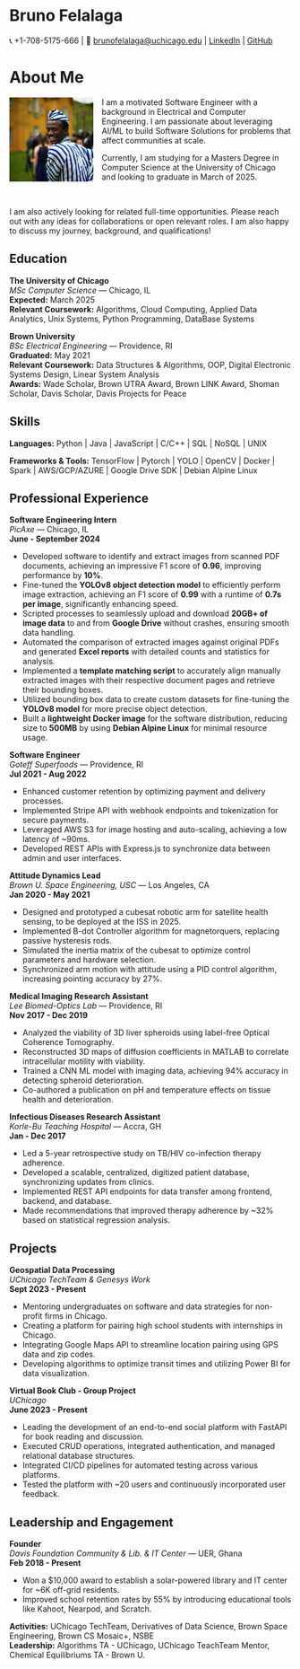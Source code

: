 # Bruno Felalaga

📞 +1-708-5175-666 | 📧 [brunofelalaga@uchicago.edu](mailto:brunofelalaga@uchicago.edu) | [LinkedIn](https://www.linkedin.com/in/bruno-felalaga/) | [GitHub](https://github.com/BrunoFelalaga)


# About Me

<img src="bonbino.png" alt="Profile Picture" width="150" align="left" style="margin-right: 15px;"/>

<p>
I am a motivated Software Engineer with a background in Electrical and Computer Engineering. I am passionate about leveraging AI/ML to build Software Solutions for problems that affect communities at scale.
</p>

<p>
Currently, I am studying for a Masters Degree in Computer Science at the University of Chicago and looking to graduate in March of 2025.
</p>

<br clear="right"/>

<p>
I am also actively looking for related full-time opportunities. Please reach out with any ideas for collaborations or open relevant roles. I am also happy to discuss my journey, background, and qualifications!
</p>




## Education

**The University of Chicago**  
*MSc Computer Science* — Chicago, IL  
**Expected:** March 2025  
**Relevant Coursework:** Algorithms, Cloud Computing, Applied Data Analytics, Unix Systems, Python Programming, DataBase Systems

**Brown University**  
*BSc Electrical Engineering* — Providence, RI  
**Graduated:** May 2021  
**Relevant Coursework:** Data Structures & Algorithms, OOP, Digital Electronic Systems Design, Linear System Analysis  
**Awards:** Wade Scholar, Brown UTRA Award, Brown LINK Award, Shoman Scholar, Davis Scholar, Davis Projects for Peace


## Skills

**Languages:**
Python | Java | JavaScript | C/C++ | SQL | NoSQL | UNIX

**Frameworks & Tools:**
TensorFlow | Pytorch | YOLO | OpenCV | Docker | Spark | AWS/GCP/AZURE | Google Drive SDK | Debian Alpine Linux


## Professional Experience
**Software Engineering Intern**  
*PicAxe* — Chicago, IL  
**June - September 2024**  
- Developed software to identify and extract images from scanned PDF documents, achieving an impressive F1 score of **0.96**, improving performance by **10%**.
- Fine-tuned the **YOLOv8 object detection model** to efficiently perform image extraction, achieving an F1 score of **0.99** with a runtime of **0.7s per image**, significantly enhancing speed.
- Scripted processes to seamlessly upload and download **20GB+ of image data** to and from **Google Drive** without crashes, ensuring smooth data handling.
- Automated the comparison of extracted images against original PDFs and generated **Excel reports** with detailed counts and statistics for analysis.
- Implemented a **template matching script** to accurately align manually extracted images with their respective document pages and retrieve their bounding boxes.
- Utilized bounding box data to create custom datasets for fine-tuning the **YOLOv8 model** for more precise object detection.
- Built a **lightweight Docker image** for the software distribution, reducing size to **500MB** by using **Debian Alpine Linux** for minimal resource usage.

**Software Engineer**  
*Goteff Superfoods* — Providence, RI  
**Jul 2021 - Aug 2022**  
- Enhanced customer retention by optimizing payment and delivery processes.
- Implemented Stripe API with webhook endpoints and tokenization for secure payments.
- Leveraged AWS S3 for image hosting and auto-scaling, achieving a low latency of ~90ms.
- Developed REST APIs with Express.js to synchronize data between admin and user interfaces.

**Attitude Dynamics Lead**  
*Brown U. Space Engineering, USC* — Los Angeles, CA  
**Jan 2020 - May 2021**  
- Designed and prototyped a cubesat robotic arm for satellite health sensing, to be deployed at the ISS in 2025.
- Implemented B-dot Controller algorithm for magnetorquers, replacing passive hysteresis rods.
- Simulated the inertia matrix of the cubesat to optimize control parameters and hardware selection.
- Synchronized arm motion with attitude using a PID control algorithm, increasing pointing accuracy by 27%.

**Medical Imaging Research Assistant**  
*Lee Biomed-Optics Lab* — Providence, RI  
**Nov 2017 - Dec 2019**  
- Analyzed the viability of 3D liver spheroids using label-free Optical Coherence Tomography.
- Reconstructed 3D maps of diffusion coefficients in MATLAB to correlate intracellular motility with viability.
- Trained a CNN ML model with imaging data, achieving 94% accuracy in detecting spheroid deterioration.
- Co-authored a publication on pH and temperature effects on tissue health and deterioration.

**Infectious Diseases Research Assistant**  
*Korle-Bu Teaching Hospital* — Accra, GH  
**Jan - Dec 2017**  
- Led a 5-year retrospective study on TB/HIV co-infection therapy adherence.
- Developed a scalable, centralized, digitized patient database, synchronizing updates from clinics.
- Implemented REST API endpoints for data transfer among frontend, backend, and database.
- Made recommendations that improved therapy adherence by ~32% based on statistical regression analysis.


## Projects

**Geospatial Data Processing**  
*UChicago TechTeam & Genesys Work*  
**Sept 2023 - Present**  
- Mentoring undergraduates on software and data strategies for non-profit firms in Chicago.
- Creating a platform for pairing high school students with internships in Chicago.
- Integrating Google Maps API to streamline location pairing using GPS data and zip codes.
- Developing algorithms to optimize transit times and utilizing Power BI for data visualization.

**Virtual Book Club - Group Project**  
*UChicago*  
**June 2023 - Present**  
- Leading the development of an end-to-end social platform with FastAPI for book reading and discussion.
- Executed CRUD operations, integrated authentication, and managed relational database structures.
- Integrated CI/CD pipelines for automated testing across various platforms.
- Tested the platform with ~20 users and continuously incorporated user feedback.


## Leadership and Engagement

**Founder**  
*Davis Foundation Community & Lib. & IT Center* — UER, Ghana  
**Feb 2018 - Present**  
- Won a $10,000 award to establish a solar-powered library and IT center for ~6K off-grid residents.
- Improved school retention rates by 55% by introducing educational tools like Kahoot, Nearpod, and Scratch.


**Activities:** UChicago TechTeam, Derivatives of Data Science, Brown Space Engineering, Brown CS Mosaic+, NSBE  
**Leadership:** Algorithms TA - UChicago, UChicago TeachTeam Mentor, Chemical Equilibriums TA - Brown U.
